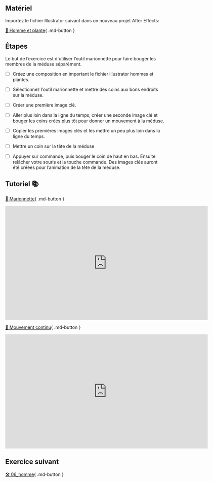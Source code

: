 ## Matériel

Importez le fichier Illustrator suivant dans un nouveau projet After Effects:   

[📁 Homme et plante](https://cmontmorency365-my.sharepoint.com/:u:/g/personal/lora_boisvert_cmontmorency_qc_ca/ESz1fLdIdnpOmwPS67Hp6tYBaEf4S9LIdNb1Y2zBKnWtNA?e=EvDAtL){ .md-button }       

      


## Étapes
Le but de l’exercice est d'utiliser l’outil marionnette pour faire bouger les membres de la méduse séparément.     

- [ ] Créez une composition en important le fichier illustrator hommes et plantes.
- [ ] Sélectionnez l’outil marionnette et mettre des coins aux bons endroits sur la méduse.
- [ ] Créer une première image clé.
- [ ] Aller plus loin dans la ligne du temps, créer une seconde image clé et bouger les coins créés plus tôt pour donner un mouvement à la méduse.
- [ ] Copier les premières images clés et les mettre un peu plus loin dans la ligne du temps.
- [ ] Mettre un coin sur la tête de la méduse
- [ ] Appuyer sur commande, puis bouger le coin de haut en bas. Ensuite relâcher votre souris et la touche commande. Des images clés auront été créées pour l’animation de la tête de la méduse.


      


## Tutoriel 📚
[📁 Marionnette](https://cmontmorency365.sharepoint.com/:v:/s/TIM-582214-Animation2d77/EcxU1YfNI-5Jv3W-kbM47yUBnsNBxFYjq4uvBbY3ihaGLg?e=pbR8qw){ .md-button }       

<iframe src="https://cmontmorency365.sharepoint.com/sites/TIM-582214-Animation2d77/_layouts/15/embed.aspx?UniqueId=87d554cc-23cd-49ee-bf75-be91b338ef25&embed=%7B%22ust%22%3Atrue%2C%22hv%22%3A%22CopyEmbedCode%22%7D&referrer=StreamWebApp&referrerScenario=EmbedDialog.Create" width="640" height="360" frameborder="0" scrolling="no" allowfullscreen title="01_marionnette_base.mov"></iframe>
    
[📁 Mouvement continu](https://cmontmorency365.sharepoint.com/:v:/s/TIM-582214-Animation2d77/EXojd77PpYRGocpyKz4ac9MBWROuC2PqKW0SyqbcQ9k4yg?e=D0T0dR){ .md-button }       

<iframe src="https://cmontmorency365.sharepoint.com/sites/TIM-582214-Animation2d77/_layouts/15/embed.aspx?UniqueId=be77237a-a5cf-4684-a1ca-722b3e1a73d3&embed=%7B%22ust%22%3Atrue%2C%22hv%22%3A%22CopyEmbedCode%22%7D&referrer=StreamWebApp&referrerScenario=EmbedDialog.Create" width="640" height="360" frameborder="0" scrolling="no" allowfullscreen title="04_enregistrement_du_mouvement_en_continue.mov"></iframe>

      


## Exercice suivant
[🛠️ 06_homme](06_homme.md){ .md-button }       
